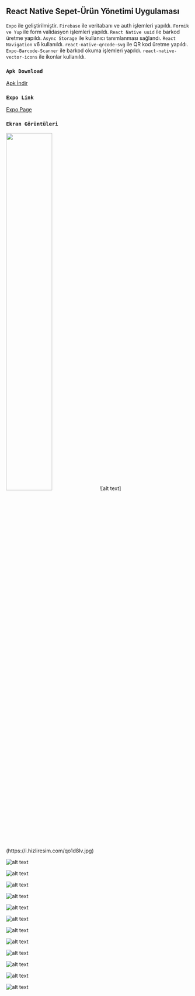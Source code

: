 
## React Native Sepet-Ürün Yönetimi Uygulaması

`Expo` ile geliştirilmiştir.
`Firebase` ile veritabanı ve auth işlemleri yapıldı.
`Formik ve Yup` ile form validasyon işlemleri yapıldı.
`React Native uuid` ile barkod üretme yapıldı.
`Async Storage` ile kullanıcı tanımlanması sağlandı.
`React Navigation` v6 kullanıldı.
`react-native-qrcode-svg` ile QR kod üretme yapıldı.
`Expo-Barcode-Scanner` ile barkod okuma işlemleri yapıldı.
`react-native-vector-icons` ile ikonlar kullanıldı.

### `Apk Download`

 [Apk İndir
](https://expo.dev/artifacts/62a5ea71-83f0-4f74-9b33-2997857a78a2) 
 
### `Expo Link`

 [Expo Page
](https://expo.dev/@burakc3tin/kolaysiparis) 


### `Ekran Görüntüleri`

<img src="[https://user-images.githubusercontent.com/16319829/81180309-2b51f000-8fee-11ea-8a78-ddfe8c3412a7.png](https://i.hizliresim.com/qo1d8lv.jpg)" width=50% height=50%>
![alt text](https://i.hizliresim.com/qo1d8lv.jpg)

![alt text](https://i.hizliresim.com/5ypdjcw.jfif)
 
![alt text](https://i.hizliresim.com/iiir4ej.jfif)

![alt text](https://i.hizliresim.com/qwvxdd2.jfif)

![alt text](https://i.hizliresim.com/gpztq7t.jfif)

![alt text](https://i.hizliresim.com/a492psh.jfif)

![alt text](https://i.hizliresim.com/8zpkh17.jfif)

![alt text](https://i.hizliresim.com/djbeq7j.jfif)

![alt text](https://i.hizliresim.com/f07babg.jfif)

![alt text](https://i.hizliresim.com/2w0ymkc.jfif)

![alt text](https://i.hizliresim.com/gqzbtlf.jfif)

![alt text](https://i.hizliresim.com/29lp5h6.jfif)

![alt text](https://i.hizliresim.com/moq2gwv.jfif)



